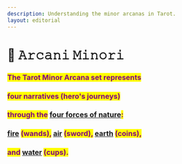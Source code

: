 ```yaml
---
description: Understanding the minor arcanas in Tarot.
layout: editorial
---
```


# 💚 𝙰𝚛𝚌𝚊𝚗𝚒 𝙼𝚒𝚗𝚘𝚛𝚒

<mark style="color:purple;"></mark>

### <mark style="color:purple;">The Tarot Minor Arcana set represents</mark>&#x20;

### <mark style="color:purple;">four narratives (hero's journeys)</mark>&#x20;

### <mark style="color:purple;">through the</mark> [four forces of nature](../../../alchemy/the-usdchoice-of-alchemy/undefined-4/the-four-elements/)<mark style="color:purple;">:</mark>&#x20;

### [fire](../../../alchemy/the-usdchoice-of-alchemy/undefined-4/the-four-elements/fuoco.md) <mark style="color:purple;">(wands),</mark> [air](../../../alchemy/the-usdchoice-of-alchemy/undefined-4/the-four-elements/aria.md) <mark style="color:purple;">(sword),</mark> [earth](../../../alchemy/the-usdchoice-of-alchemy/undefined-4/the-four-elements/terra.md) <mark style="color:purple;">(coins),</mark>&#x20;

### <mark style="color:purple;">and</mark> [water](../../../alchemy/the-usdchoice-of-alchemy/undefined-4/the-four-elements/acqua.md) <mark style="color:purple;">(cups).</mark>

<mark style="color:purple;"></mark>

